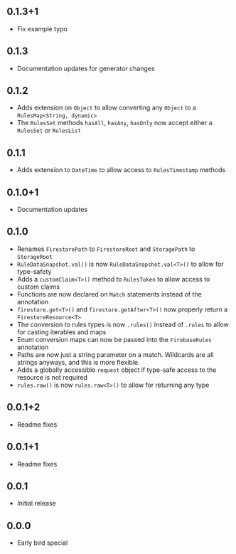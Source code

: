 ## 0.1.3+1
- Fix example typo

## 0.1.3
- Documentation updates for generator changes

## 0.1.2
- Adds extension on `Object` to allow converting any `Object` to a `RulesMap<String, dynamic>`
- The `RulesSet` methods `hasAll`, `hasAny`, `hasOnly` now accept either a `RulesSet` or `RulesList`

## 0.1.1
- Adds extension to `DateTime` to allow access to `RulesTimestamp` methods

## 0.1.0+1
- Documentation updates

## 0.1.0
- Renames `FirestorePath` to `FirestoreRoot` and `StoragePath` to `StorageRoot`
- `RuleDataSnapshot.val()` is now `RuleDataSnapshot.val<T>()` to allow for type-safety
- Adds a `customClaim<T>()` method to `RulesToken` to allow access to custom claims
- Functions are now declared on `Match` statements instead of the annotation
- `firestore.get<T>()` and `firestore.getAfter<T>()` now properly return a `FirestoreResource<T>`
- The conversion to rules types is now `.rules()` instead of `.rules` to allow for casting iterables and maps
- Enum conversion maps can now be passed into the `FirebaseRules` annotation
- Paths are now just a string parameter on a match. Wildcards are all strings anyways, and this is more flexible.
- Adds a globally accessible `request` object if type-safe access to the resource is not required
- `rules.raw()` is now `rules.raw<T>()` to allow for returning any type

## 0.0.1+2
- Readme fixes

## 0.0.1+1
- Readme fixes

## 0.0.1
- Initial release

## 0.0.0
- Early bird special

